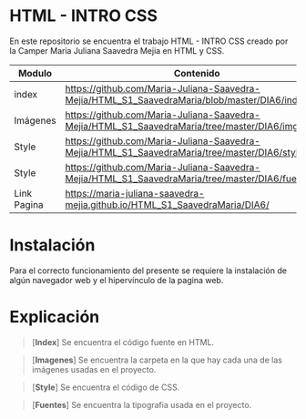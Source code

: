 # HTML - INTRO CSS

En este repositorio se encuentra el trabajo HTML - INTRO CSS creado por la Camper Maria Juliana Saavedra Mejia en HTML y CSS.


| Modulo | Contenido |
|--|--|
| index |https://github.com/Maria-Juliana-Saavedra-Mejia/HTML_S1_SaavedraMaria/blob/master/DIA6/index.html|
| Imágenes |https://github.com/Maria-Juliana-Saavedra-Mejia/HTML_S1_SaavedraMaria/tree/master/DIA6/img|
| Style |https://github.com/Maria-Juliana-Saavedra-Mejia/HTML_S1_SaavedraMaria/tree/master/DIA6/style|
| Style |https://github.com/Maria-Juliana-Saavedra-Mejia/HTML_S1_SaavedraMaria/tree/master/DIA6/fuentes|
| Link Pagina |https://maria-juliana-saavedra-mejia.github.io/HTML_S1_SaavedraMaria/DIA6/|

# **Instalación**

Para el correcto funcionamiento del presente se requiere la instalación de algún navegador web y el hipervínculo de la pagina web.

# **Explicación**

> [**Index**]
Se encuentra el código fuente en HTML.

> [**Imagenes**]
Se encuentra la carpeta en la que hay cada una de las imágenes usadas en el proyecto.

> [**Style**]
Se encuentra el código de CSS.

> [**Fuentes**]
Se encuentra la tipografia usada en el proyecto.